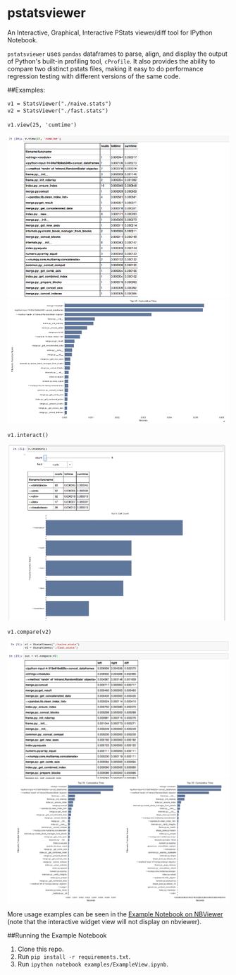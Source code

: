 pstatsviewer
=============

An Interactive,  Graphical, Interactive PStats viewer/diff tool for IPython Notebook.

`pstatsviewer` uses `pandas` dataframes to parse, align, and display the output of Python's built-in profiling tool, `cProfile`.
It also provides the ability to compare two distinct pstats files, making it easy to do performance regression testing with different versions of the same code.

##Examples:
```
v1 = StatsViewer("./naive.stats")
v2 = StatsViewer("./fast.stats")

v1.view(25, 'cumtime')
```
![TableView](img/tableoutput.png)
![GraphView](img/graphoutput.png)
```
v1.interact()
```
![InteractView](img/widgetoutput.png)
```
v1.compare(v2)
```
![DiffTable](img/difftable.png)
![DiffGraph](img/diffgraph.png)

More usage examples can be seen in the [Example Notebook on NBViewer](http://nbviewer.ipython.org/github/ssanderson/pstats-view/blob/master/examples/ExampleView.ipynb)
(note that the interactive widget view will not display on nbviewer).

##Running the Example Notebook
1. Clone this repo.
2. Run `pip install -r requirements.txt`.
3. Run `ipython notebook examples/ExampleView.ipynb`.
